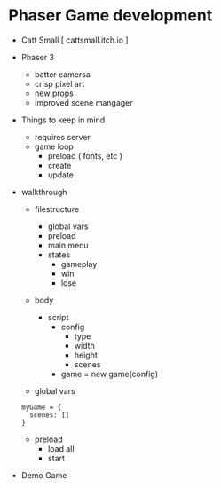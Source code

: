 # Phaser Game development
- Catt Small [ cattsmall.itch.io ]

- Phaser 3
  - batter camersa
  - crisp pixel art
  - new props
  - improved scene mangager


- Things to keep in mind
  - requires server
  - game loop
    - preload ( fonts, etc )
    - create
    - update

- walkthrough
  - filestructure
    - global vars
    - preload
    - main menu
    - states
      - gameplay
      - win
      - lose
  - body
    - script
      - config
        - type
        - width
        - height
        - scenes
      - game = new game(config)

  - global vars
  ```
  myGame = {
    scenes: []
  }
  ```

  - preload
    - load all
    - start

- Demo Game
  
